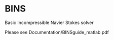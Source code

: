 BINS
====

Basic Incompressible Navier Stokes solver

Please see Documentation/BINSguide_matlab.pdf
